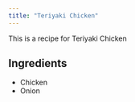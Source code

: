 ```yaml
---
title: "Teriyaki Chicken"
---
```


This is a recipe for Teriyaki Chicken

## Ingredients
- Chicken
- Onion